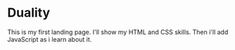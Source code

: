 # Duality
This is my first landing page.
I'll show my HTML and CSS skills. Then i'll add JavaScript as i learn about it.